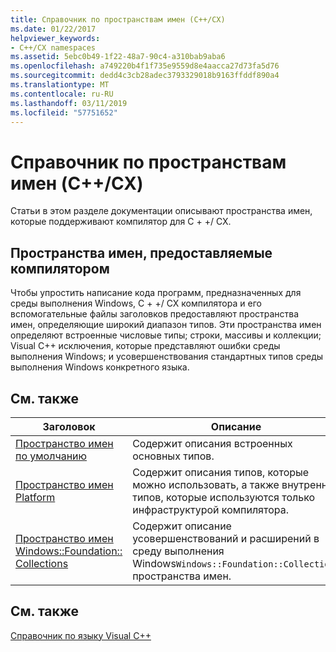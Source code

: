 ```yaml
---
title: Справочник по пространствам имен (C++/CX)
ms.date: 01/22/2017
helpviewer_keywords:
- C++/CX namespaces
ms.assetid: 5ebc0b49-1f22-48a7-90c4-a310bab9aba6
ms.openlocfilehash: a749220b4f1f735e9559d8e4aacca27d73fa5d76
ms.sourcegitcommit: dedd4c3cb28adec3793329018b9163ffddf890a4
ms.translationtype: MT
ms.contentlocale: ru-RU
ms.lasthandoff: 03/11/2019
ms.locfileid: "57751652"
---
```

# <a name="namespaces-reference-ccx"></a>Справочник по пространствам имен (C++/CX)

Статьи в этом разделе документации описывают пространства имен, которые поддерживают компилятор для C + +/ CX.

## <a name="compiler-supplied-namespaces"></a>Пространства имен, предоставляемые компилятором

Чтобы упростить написание кода программ, предназначенных для среды выполнения Windows, C + +/ CX компилятора и его вспомогательные файлы заголовков предоставляют пространства имен, определяющие широкий диапазон типов. Эти пространства имен определяют встроенные числовые типы; строки, массивы и коллекции; Visual C++ исключения, которые представляют ошибки среды выполнения Windows; и усовершенствования стандартных типов среды выполнения Windows конкретного языка.

## <a name="related-topics"></a>См. также

|Заголовок|Описание|
|-----------|-----------------|
|[Пространство имен по умолчанию](../cppcx/default-namespace.md)|Содержит описания встроенных основных типов.|
|[Пространство имен Platform](../cppcx/platform-namespace-c-cx.md)|Содержит описания типов, которые можно использовать, а также внутренних типов, которые используются только инфраструктурой компилятора.|
|[Пространство имен Windows::Foundation:: Collections](../cppcx/windows-foundation-collections-namespace-c-cx.md)|Содержит описание усовершенствований и расширений в среду выполнения Windows`Windows::Foundation::Collections` пространства имен.|

## <a name="see-also"></a>См. также

[Справочник по языку Visual C++](../cppcx/visual-c-language-reference-c-cx.md)
